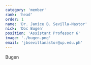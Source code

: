 ```yaml
---
category: 'member'
rank: 'head'
order: 1
name: 'Dr. Janice B. Sevilla-Nastor'
nick: 'Doc Bugen'
position: 'Assistant Professor 6'
image: './bugen.png'
email: 'jbsevillanastor@up.edu.ph'
---
```


Bugen
